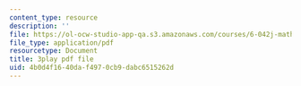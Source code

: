 ```yaml
---
content_type: resource
description: ''
file: https://ol-ocw-studio-app-qa.s3.amazonaws.com/courses/6-042j-mathematics-for-computer-science-spring-2015/4b0d4f1640daf4970cb9dabc6515262d_GyFVgJZ0hIs.pdf
file_type: application/pdf
resourcetype: Document
title: 3play pdf file
uid: 4b0d4f16-40da-f497-0cb9-dabc6515262d
---
```

